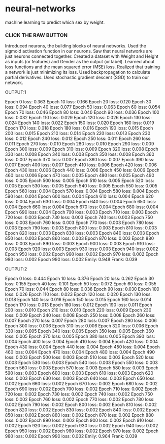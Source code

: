 # neural-networks
machine learning to predict which sex by weight.
 ### CLICK THE RAW BUTTON ###

Introduced neurons, the building blocks of neural networks.
Used the sigmoid activation function in our neurons.
Saw that neural networks are just neurons connected together.
Created a dataset with Weight and Height as inputs (or features) and Gender as the output (or label).
Learned about loss functions and the mean squared error (MSE) loss.
Realized that training a network is just minimizing its loss.
Used backpropagation to calculate partial derivatives.
Used stochastic gradient descent (SGD) to train our network.



OUTPUT:1                                           

Epoch 0 loss: 0.363
Epoch 10 loss: 0.166
Epoch 20 loss: 0.120
Epoch 30 loss: 0.094
Epoch 40 loss: 0.077
Epoch 50 loss: 0.063
Epoch 60 loss: 0.054
Epoch 70 loss: 0.046
Epoch 80 loss: 0.040
Epoch 90 loss: 0.036
Epoch 100 loss: 0.032
Epoch 110 loss: 0.029
Epoch 120 loss: 0.026
Epoch 130 loss: 0.024
Epoch 140 loss: 0.022
Epoch 150 loss: 0.020
Epoch 160 loss: 0.019
Epoch 170 loss: 0.018
Epoch 180 loss: 0.016
Epoch 190 loss: 0.015
Epoch 200 loss: 0.015
Epoch 210 loss: 0.014
Epoch 220 loss: 0.013
Epoch 230 loss: 0.012
Epoch 240 loss: 0.012
Epoch 250 loss: 0.011
Epoch 260 loss: 0.011
Epoch 270 loss: 0.010
Epoch 280 loss: 0.010
Epoch 290 loss: 0.009
Epoch 300 loss: 0.009
Epoch 310 loss: 0.009
Epoch 320 loss: 0.008
Epoch 330 loss: 0.008
Epoch 340 loss: 0.008
Epoch 350 loss: 0.008
Epoch 360 loss: 0.007
Epoch 370 loss: 0.007
Epoch 380 loss: 0.007
Epoch 390 loss: 0.007
Epoch 400 loss: 0.007
Epoch 410 loss: 0.006
Epoch 420 loss: 0.006
Epoch 430 loss: 0.006
Epoch 440 loss: 0.006
Epoch 450 loss: 0.006
Epoch 460 loss: 0.006
Epoch 470 loss: 0.005
Epoch 480 loss: 0.005
Epoch 490 loss: 0.005
Epoch 500 loss: 0.005
Epoch 510 loss: 0.005
Epoch 520 loss: 0.005
Epoch 530 loss: 0.005
Epoch 540 loss: 0.005
Epoch 550 loss: 0.005
Epoch 560 loss: 0.004
Epoch 570 loss: 0.004
Epoch 580 loss: 0.004
Epoch 590 loss: 0.004
Epoch 600 loss: 0.004
Epoch 610 loss: 0.004
Epoch 620 loss: 0.004
Epoch 630 loss: 0.004
Epoch 640 loss: 0.004
Epoch 650 loss: 0.004
Epoch 660 loss: 0.004
Epoch 670 loss: 0.004
Epoch 680 loss: 0.004
Epoch 690 loss: 0.004
Epoch 700 loss: 0.003
Epoch 710 loss: 0.003
Epoch 720 loss: 0.003
Epoch 730 loss: 0.003
Epoch 740 loss: 0.003
Epoch 750 loss: 0.003
Epoch 760 loss: 0.003
Epoch 770 loss: 0.003
Epoch 780 loss: 0.003
Epoch 790 loss: 0.003
Epoch 800 loss: 0.003
Epoch 810 loss: 0.003
Epoch 820 loss: 0.003
Epoch 830 loss: 0.003
Epoch 840 loss: 0.003
Epoch 850 loss: 0.003
Epoch 860 loss: 0.003
Epoch 870 loss: 0.003
Epoch 880 loss: 0.003
Epoch 890 loss: 0.003
Epoch 900 loss: 0.003
Epoch 910 loss: 0.003
Epoch 920 loss: 0.003
Epoch 930 loss: 0.003
Epoch 940 loss: 0.002
Epoch 950 loss: 0.002
Epoch 960 loss: 0.002
Epoch 970 loss: 0.002
Epoch 980 loss: 0.002
Epoch 990 loss: 0.002
Emily: 0.948
Frank: 0.039

OUTPUT:2

Epoch 0 loss: 0.444
Epoch 10 loss: 0.376 
Epoch 20 loss: 0.262 
Epoch 30 loss: 0.155 
Epoch 40 loss: 0.101 
Epoch 50 loss: 0.072 
Epoch 60 loss: 0.055 
Epoch 70 loss: 0.044 
Epoch 80 loss: 0.036 
Epoch 90 loss: 0.030 
Epoch 100 loss: 0.026
Epoch 110 loss: 0.023
Epoch 120 loss: 0.020
Epoch 130 loss: 0.018
Epoch 140 loss: 0.016
Epoch 150 loss: 0.015
Epoch 160 loss: 0.014
Epoch 170 loss: 0.013
Epoch 180 loss: 0.012
Epoch 190 loss: 0.011
Epoch 200 loss: 0.010
Epoch 210 loss: 0.010
Epoch 220 loss: 0.009
Epoch 230 loss: 0.009
Epoch 240 loss: 0.008
Epoch 250 loss: 0.008
Epoch 260 loss: 0.007
Epoch 270 loss: 0.007
Epoch 280 loss: 0.007
Epoch 290 loss: 0.006
Epoch 300 loss: 0.006
Epoch 310 loss: 0.006
Epoch 320 loss: 0.006
Epoch 330 loss: 0.005
Epoch 340 loss: 0.005
Epoch 350 loss: 0.005
Epoch 360 loss: 0.005
Epoch 370 loss: 0.005
Epoch 380 loss: 0.005
Epoch 390 loss: 0.004
Epoch 400 loss: 0.004
Epoch 410 loss: 0.004
Epoch 420 loss: 0.004
Epoch 430 loss: 0.004
Epoch 440 loss: 0.004
Epoch 450 loss: 0.004
Epoch 460 loss: 0.004
Epoch 470 loss: 0.004
Epoch 480 loss: 0.004
Epoch 490 loss: 0.003
Epoch 500 loss: 0.003
Epoch 510 loss: 0.003
Epoch 520 loss: 0.003
Epoch 530 loss: 0.003
Epoch 540 loss: 0.003
Epoch 550 loss: 0.003
Epoch 560 loss: 0.003
Epoch 570 loss: 0.003
Epoch 580 loss: 0.003
Epoch 590 loss: 0.003
Epoch 600 loss: 0.003
Epoch 610 loss: 0.003
Epoch 620 loss: 0.003
Epoch 630 loss: 0.003
Epoch 640 loss: 0.003
Epoch 650 loss: 0.002
Epoch 660 loss: 0.002
Epoch 670 loss: 0.002
Epoch 680 loss: 0.002
Epoch 690 loss: 0.002
Epoch 700 loss: 0.002
Epoch 710 loss: 0.002
Epoch 720 loss: 0.002
Epoch 730 loss: 0.002
Epoch 740 loss: 0.002
Epoch 750 loss: 0.002
Epoch 760 loss: 0.002
Epoch 770 loss: 0.002
Epoch 780 loss: 0.002
Epoch 790 loss: 0.002
Epoch 800 loss: 0.002
Epoch 810 loss: 0.002
Epoch 820 loss: 0.002
Epoch 830 loss: 0.002
Epoch 840 loss: 0.002
Epoch 850 loss: 0.002
Epoch 860 loss: 0.002
Epoch 870 loss: 0.002
Epoch 880 loss: 0.002
Epoch 890 loss: 0.002
Epoch 900 loss: 0.002
Epoch 910 loss: 0.002
Epoch 920 loss: 0.002
Epoch 930 loss: 0.002
Epoch 940 loss: 0.002
Epoch 950 loss: 0.002
Epoch 960 loss: 0.002
Epoch 970 loss: 0.002
Epoch 980 loss: 0.002
Epoch 990 loss: 0.002
Emily: 0.964
Frank: 0.039
